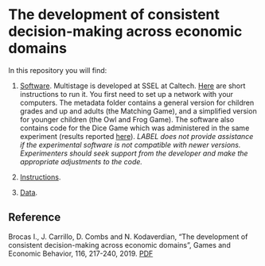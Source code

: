 # The development of consistent decision-making across economic domains

In this repository you will find: 

1. [Software](https://github.com/labelinstitute/dev_DM/tree/main/consistency_kids/Software). Multistage is developed at SSEL at Caltech. [Here](https://drive.google.com/file/d/1jp9XA6YVJm3eW9_c4rYbBQtlSfmJg9XO/view) are short instructions to run it. You first need to set up a network with your computers. The metadata folder contains a general version for children grades and up and adults (the Matching Game), and a simplified version for younger children (the Owl and Frog Game). The software also contains code for the Dice Game which was administered in the same experiment (results reported [here](http://isabellebrocas.org/Research/lying.pdf)). *LABEL does not provide assistance if the experimental software is not compatible with newer versions. Experimenters should seek support from the developer and make the appropriate adjustments to the code.*

2. [Instructions](https://raw.githubusercontent.com/labelinstitute/dev_DM/main/consistency_kids/Instructions.pdf). 

3. [Data](https://github.com/labelinstitute/dev_DM/tree/main/consistency_kids/Data).


## Reference
Brocas I., J. Carrillo, D. Combs and N. Kodaverdian, “The development of consistent decision-making across economic domains”, Games and Economic Behavior, 116, 217-240, 2019. [PDF](http://isabellebrocas.org/Research/LILA1.pdf)
